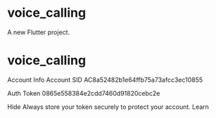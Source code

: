 # voice_calling

A new Flutter project.
# voice_calling
Account Info
Account SID
AC8a52482b1e64ffb75a73afcc3ec10855

Auth Token
0865e558384e2cdd7460d91820cebc2e


Hide
Always store your token securely to protect your account. Learn